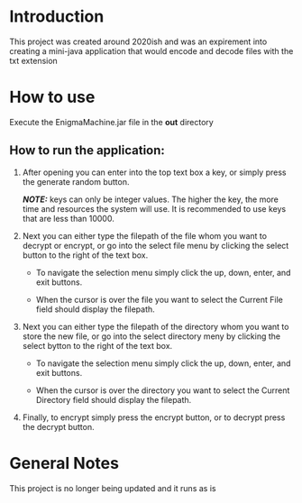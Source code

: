 # Introduction

This project was created around 2020ish and was an expirement into creating a mini-java application that would encode and decode files with the txt extension

# How to use

Execute the EnigmaMachine.jar file in the **out** directory

## How to run the application:

1. After opening you can enter into the top text box a key, or simply press the generate random button. 

    ***NOTE:*** keys can only be integer values. The higher the key, the more time and resources the system will use. It is recommended to use keys that are less than 10000.

2. Next you can either type the filepath of the file whom you want to decrypt or encrypt, or go into the select file menu by clicking the select button to the right of the text box.

    - To navigate the selection menu simply click the up, down, enter, and exit buttons. 

    - When the cursor is over the file you want to select the Current File field should display the filepath.

3. Next you can either type the filepath of the directory whom you want to store the new file, or go into the select directory meny by clicking the select bytton to the right of the text box.

    - To navigate the selection menu simply click the up, down, enter, and exit buttons. 

    - When the cursor is over the directory you want to select the Current Directory field should display the filepath.

4. Finally, to encrypt simply press the encrypt button, or to decrypt press the decrypt button.



# General Notes

This project is no longer being updated and it runs as is
